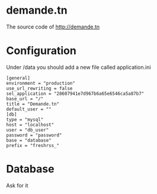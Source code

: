 demande.tn
==========

The source code of http://demande.tn


Configuration
=============


Under /data you should add a new file called application.ini

~~~~
[general]
environment = "production"
use_url_rewriting = false
sel_application = "28607941e7d967b6a65e6546ca5a87b7"
base_url = "/"
title = "Demande.tn"
default_user = ""
[db]
type = "mysql"
host = "localhost"
user = "db_user"
password = "password"
base = "database"
prefix = "freshrss_"
~~~~

Database
========

Ask for it
